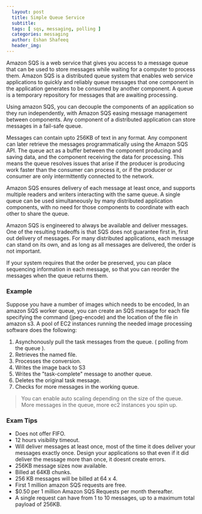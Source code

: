 ```yaml
---
  layout: post
  title: Simple Queue Service
  subtitle: 
  tags: [ sqs, messaging, polling ]
  categories: messaging
  author: Eshan Shafeeq
  header_img: 
---
```


Amazon SQS is a web service that gives you access to a message queue that can be used to store messages while waiting for a computer to process them. Amazon SQS is a distributed queue system that enables web service applications to quickly and reliably queue messages that one component in the application generates to be consumed by another component. A queue is a temporary repository for messages that are awaiting processing.

Using amazon SQS, you can decouple the components of an application so they run independently, with Amazon SQS easing message management between components. Any component of a distributed application can store messages in a fail-safe queue.

Messages can contain upto 256KB of text in any format. Any component can later retrieve the messages programmatically using the Amazon SQS API. The queue act as a buffer between the component producing and saving data, and the component receiving the data for processing. This means the queue resolves issues that arise if the producer is producing work faster than the consumer can process it, or if the producer or consumer are only intermittently connected to the network.

Amazon SQS ensures delivery of each message at least once, and supports multiple readers and writers interacting with the same queue. A single queue can be used simultaneously by many distributed application components, with no need for those components to coordinate with each other to share the queue.

Amazon SQS is engineered to always be available and deliver messages. One of the resulting tradeoffs is that SQS does not guarantee first in, first out delivery of messages. For many distributed applications, each message can stand on its own, and as long as all messages are delivered, the order is not important.

If your system requires that the order be preserved, you can place sequencing information in each message, so that you can reorder the messages when the queue returns them.

### Example
Suppose you have a number of images which needs to be encoded, In an amazon SQS worker queue, you can create an SQS message for each file specifying the command (jpeg-encode) and the location of the file in amazon s3. A pool of EC2 instances running the needed image processing software does the following:

1. Asynchonously pull the task messages from the queue. ( polling from the queue ).
2. Retrieves the named file.
3. Processes the conversion.
4. Writes the image back to S3
5. Writes the "task-complete" message to another queue.
6. Deletes the original task message.
7. Checks for more messages in the working queue.


> You can enable auto scaling depending on the size of the queue. More messages in the queue, more ec2 instances you spin up.

### Exam Tips
* Does not offer FIFO.
* 12 hours visibility timeout.
* Will deliver messages at least once, most of the time it does deliver your messages exactly once. Design your applications so that even if it did deliver the message more than once, it doesnt create errors.
* 256KB message sizes now available.
* Billed at 64KB chunks.
* 256 KB messages will be billed at 64 x 4.
* First 1 million amazon SQS requests are free.
* $0.50 per 1 million Amazon SQS Requests per month thereafter.
* A single request can have from 1 to 10 messages, up to a maximum total payload of 256KB.



